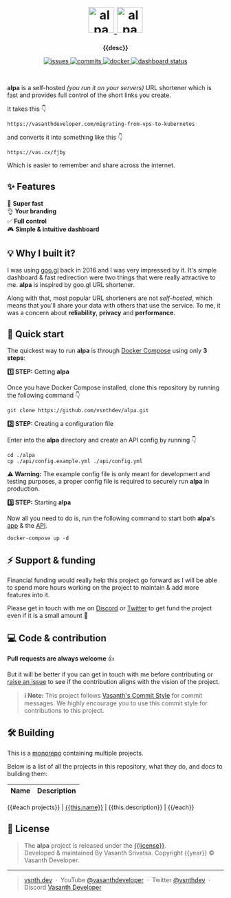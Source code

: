 <br>
<h1 align="center">
    <a href="https://alpa.vercel.app#gh-light-mode-only" target="_blank" rel="noopener">
        <img src="https://raw.githubusercontent.com/vsnthdev/alpa/dev/docs/media/logo_light.svg" alt="alpa" height="60">
    </a>
    <a href="https://alpa.vercel.app#gh-dark-mode-only" target="_blank" rel="noopener">
        <img src="https://raw.githubusercontent.com/vsnthdev/alpa/dev/docs/media/logo_dark.svg" alt="alpa" height="60">
    </a>
</h1>

<p align="center"><strong>{{desc}}</strong></p>

<p align="center">
    <a href="https://github.com/vsnthdev/alpa/issues">
        <img src="https://img.shields.io/github/issues/vsnthdev/alpa.svg?style=flat-square" alt="issues">
    </a>
    <a href="https://github.com/vsnthdev/alpa/commits/main">
        <img src="https://img.shields.io/github/last-commit/vsnthdev/alpa.svg?style=flat-square"
            alt="commits">
    </a>
    <a href="https://hub.docker.com/r/vsnthdev/alpa-api" target="_blank" rel="noopener">
        <img src="https://img.shields.io/docker/pulls/vsnthdev/alpa-api?color=1E90FF&style=flat-square" alt="docker">
    </a>
    <a href="https://alpa.vercel.app" target="_blank" rel="noopener">
        <img src="https://img.shields.io/website?label=dashboard&logo=vercel&style=flat-square&url=https%3A%2F%2Falpa.vercel.app" alt="dashboard status">
    </a>
</p>
<br>

<!-- block:header -->

**alpa** is a self-hosted _(you run it on your servers)_ URL shortener which is fast and provides full control of the short links you create.

It takes this 👇

```plaintext
https://vasanthdeveloper.com/migrating-from-vps-to-kubernetes
```

and converts it into something like this 👇

```plaintext
https://vas.cx/fjby
```

Which is easier to remember and share across the internet.

## ✨ Features

🚀 **Super fast**  
👌 **Your branding**  
✅ **Full control**  
🎮 **Simple & intuitive dashboard**  

## 💡 Why I built it?

I was using <a href="https://en.wikipedia.org/wiki/Google_URL_Shortener" target="_blank" rel="noopener">goo.gl</a> back in 2016 and I was very impressed by it. It's simple dashboard & fast redirection were two things that were really attractive to me. **alpa** is inspired by goo.gl URL shortener.

Along with that, most popular URL shorteners are not _self-hosted_, which means that you'll share your data with others that use the service. To me, it was a concern about **reliability**, **privacy** and **performance**.

## 🚀 Quick start

The quickest way to run **alpa** is through <a href="https://docs.docker.com/compose" target="_blank" rel="noopener">Docker Compose</a> using only **3 steps**:

**1️⃣ STEP:** Getting **alpa**

Once you have Docker Compose installed, clone this repository by running the following command 👇

```
git clone https://github.com/vsnthdev/alpa.git
```

**2️⃣ STEP:** Creating a configuration file

Enter into the **alpa** directory and create an API config by running 👇

```
cd ./alpa
cp ./api/config.example.yml ./api/config.yml
```

**⚠️ Warning:** The example config file is only meant for development and testing purposes, a proper config file is required to securely run **alpa** in production.

**3️⃣ STEP:** Starting **alpa**

Now all you need to do is, run the following command to start both **alpa**'s [app](https://github.com/vsnthdev/alpa/tree/main/app) & the [API](https://github.com/vsnthdev/alpa/tree/main/api).

```
docker-compose up -d
```

## ⚡ Support & funding

Financial funding would really help this project go forward as I will be able to spend more hours working on the project to maintain & add more features into it.

Please get in touch with me on [Discord](https://discord.com/users/492205153198407682) or [Twitter](https://vas.cx/twitter) to get fund the project even if it is a small amount 🙏

## 💻 Code & contribution

**Pull requests are always welcome** 👍

But it will be better if you can get in touch with me before contributing or [raise an issue](https://github.com/vsnthdev/alpa/issues/new/choose) to see if the contribution aligns with the vision of the project.

> **ℹ️ Note:** This project follows [Vasanth's Commit Style](https://vas.cx/commits) for commit messages. We highly encourage you to use this commit style for contributions to this project.

## 🛠️ Building

This is a [monorepo](https://monorepo.tools/#what-is-a-monorepo) containing multiple projects.

Below is a list of all the projects in this repository, what they do, and docs to building them:

| Name | Description |
| --- | --- |
{{#each projects}}
| [{{this.name}}](./{{this.projectName}}) | {{this.description}} |
{{/each}}

<!-- block:footer -->

## 📰 License
> The **alpa** project is released under the [{{license}}](https://github.com/vsnthdev/alpa/blob/main/LICENSE.md). <br> Developed &amp; maintained By Vasanth Srivatsa. Copyright {{year}} © Vasanth Developer.
<hr>

> <a href="https://vsnth.dev" target="_blank" rel="noopener">vsnth.dev</a> &nbsp;&middot;&nbsp;
> YouTube <a href="https://vas.cx/videos" target="_blank" rel="noopener">@vasanthdeveloper</a> &nbsp;&middot;&nbsp;
> Twitter <a href="https://vas.cx/twitter" target="_blank" rel="noopener">@vsnthdev</a> &nbsp;&middot;&nbsp;
> Discord <a href="https://vas.cx/discord" target="_blank" rel="noopener">Vasanth Developer</a>
